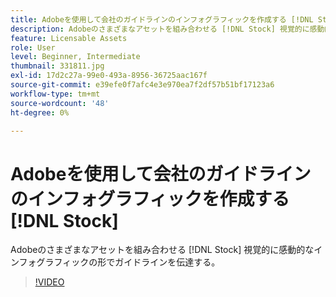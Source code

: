 ```yaml
---
title: Adobeを使用して会社のガイドラインのインフォグラフィックを作成する [!DNL Stock]
description: Adobeのさまざまなアセットを組み合わせる [!DNL Stock] 視覚的に感動的なインフォグラフィックの形式でガイドラインを伝達する
feature: Licensable Assets
role: User
level: Beginner, Intermediate
thumbnail: 331811.jpg
exl-id: 17d2c27a-99e0-493a-8956-36725aac167f
source-git-commit: e39efe0f7afc4e3e970ea7f2df57b51bf17123a6
workflow-type: tm+mt
source-wordcount: '48'
ht-degree: 0%

---
```


# Adobeを使用して会社のガイドラインのインフォグラフィックを作成する [!DNL Stock]

Adobeのさまざまなアセットを組み合わせる [!DNL Stock] 視覚的に感動的なインフォグラフィックの形でガイドラインを伝達する。

>[!VIDEO](https://video.tv.adobe.com/v/331811?hidetitle=true)
